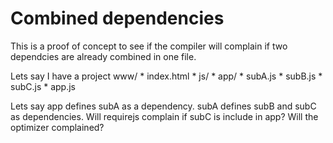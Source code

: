 # Combined dependencies

This is a proof of concept to see if the compiler will complain if two dependcies are already combined in one file.

Lets say I have a project
    www/
        * index.html
        * js/
            * app/
                * subA.js
                * subB.js
                * subC.js
            * app.js

Lets say app defines subA as a dependency.  subA defines subB and subC as dependencies.  Will requirejs complain if subC is include in app?  Will the optimizer complained?
